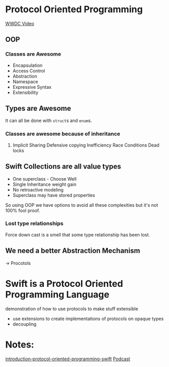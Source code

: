# Protocol Oriented Programming
[WWDC Video](https://developer.apple.com/videos/play/wwdc2015/408/)

## OOP
### Classes are Awesome
- Encapsulation
- Access Control
- Abstraction
- Namespace
- Expressive Syntax
- Extensibility

## Types are Awesome
It can all be done with `struct`s and `enum`s.

### Classes are awesome because of inheritance
1. Implicit Sharing
Defensive copying
Inefficiency
Race Conditions
Dead locks

## Swift Collections are all value types
- One superclass - Choose Well
- Single Inheritance weight gain
- No retroactive modeling
- Superclass may have stored properties

So using OOP we have options to avoid all these complexities but it's not 100% fool proof.

### Lost type relationships
Force down cast is a smell that some type relationship has been lost.

## We need a better Abstraction Mechanism
-> Procotols

# Swift is a Protocol Oriented Programming Language
demonstration of how to use protocols to make stuff extensible
- use extensions to create implementations of protocols on opaque types
- decoupling

# Notes:
[introduction-protocol-oriented-programming-swift](https://www.toptal.com/swift/introduction-protocol-oriented-programming-swift)
[Podcast](https://www.swiftbysundell.com/podcast/71/)